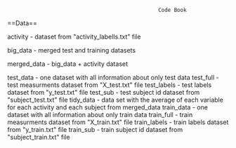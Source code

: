                                                     Code Book

==Data==

activity - dataset from "activity_labells.txt" file

big_data - merged test and training datasets

merged_data - big_data + activity dataset

test_data - one dataset with all information about only test data
test_full - test measurments dataset from "X_test.txt" file
test_labels - test labels dataset from "y_test.txt" file
test_sub - test subject id dataset from "subject_test.txt" file
tidy_data - data set with the average of each variable for each activity and each subject from merged_data
train_data - one dataset with all information about only train data
train_full - train measurments dataset from "X_train.txt" file
train_labels - train labels dataset from "y_train.txt" file
train_sub - train subject id dataset from "subject_train.txt" file

